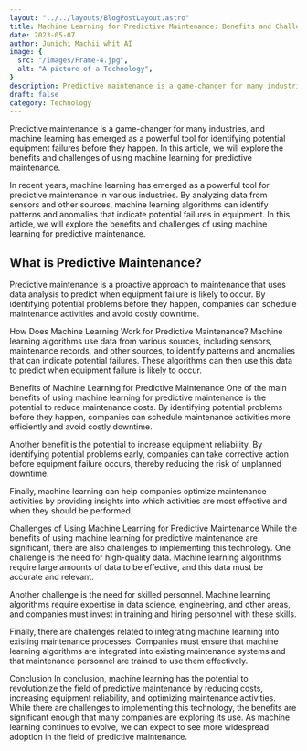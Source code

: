 ```yaml
---
layout: "../../layouts/BlogPostLayout.astro"
title: Machine Learning for Predictive Maintenance: Benefits and Challenges
date: 2023-05-07
author: Junichi Machii whit AI
image: {
  src: "/images/Frame-4.jpg",
  alt: "A picture of a Technology",
}
description: Predictive maintenance is a game-changer for many industries, and machine learning has emerged as a powerful tool for identifying potential equipment failures before they happen. In this article, we will explore the benefits and challenges of using machine learning for predictive maintenance.
draft: false
category: Technology
---
```


Predictive maintenance is a game-changer for many industries, and machine learning has emerged as a powerful tool for identifying potential equipment failures before they happen. In this article, we will explore the benefits and challenges of using machine learning for predictive maintenance.

In recent years, machine learning has emerged as a powerful tool for predictive maintenance in various industries. By analyzing data from sensors and other sources, machine learning algorithms can identify patterns and anomalies that indicate potential failures in equipment. In this article, we will explore the benefits and challenges of using machine learning for predictive maintenance.

## What is Predictive Maintenance?
Predictive maintenance is a proactive approach to maintenance that uses data analysis to predict when equipment failure is likely to occur. By identifying potential problems before they happen, companies can schedule maintenance activities and avoid costly downtime.

How Does Machine Learning Work for Predictive Maintenance?
Machine learning algorithms use data from various sources, including sensors, maintenance records, and other sources, to identify patterns and anomalies that can indicate potential failures. These algorithms can then use this data to predict when equipment failure is likely to occur.

Benefits of Machine Learning for Predictive Maintenance
One of the main benefits of using machine learning for predictive maintenance is the potential to reduce maintenance costs. By identifying potential problems before they happen, companies can schedule maintenance activities more efficiently and avoid costly downtime.

Another benefit is the potential to increase equipment reliability. By identifying potential problems early, companies can take corrective action before equipment failure occurs, thereby reducing the risk of unplanned downtime.

Finally, machine learning can help companies optimize maintenance activities by providing insights into which activities are most effective and when they should be performed.

Challenges of Using Machine Learning for Predictive Maintenance
While the benefits of using machine learning for predictive maintenance are significant, there are also challenges to implementing this technology. One challenge is the need for high-quality data. Machine learning algorithms require large amounts of data to be effective, and this data must be accurate and relevant.

Another challenge is the need for skilled personnel. Machine learning algorithms require expertise in data science, engineering, and other areas, and companies must invest in training and hiring personnel with these skills.

Finally, there are challenges related to integrating machine learning into existing maintenance processes. Companies must ensure that machine learning algorithms are integrated into existing maintenance systems and that maintenance personnel are trained to use them effectively.

Conclusion
In conclusion, machine learning has the potential to revolutionize the field of predictive maintenance by reducing costs, increasing equipment reliability, and optimizing maintenance activities. While there are challenges to implementing this technology, the benefits are significant enough that many companies are exploring its use. As machine learning continues to evolve, we can expect to see more widespread adoption in the field of predictive maintenance.